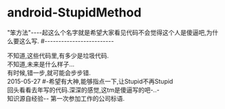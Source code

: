 # android-StupidMethod
"笨方法"----起这么个名字就是希望大家看见代码不会觉得这个人是傻逼吧,为什么要这么写.
#-------------------------


不知道,这些代码里,有多少是垃圾代码.
<br>不知道,未来是什么样子...
<br>有时候,错一步,就可能会步步错.
<br>2015-05-27
#-希望有大神,能够指点一下,让Stupid不再Stupid
<br>回头看看去年写的代码.深深的感觉,这tm是傻逼写的吧-..-
<br>知识源自经验-- 第一次参加工作的公司标语.

